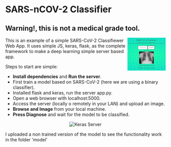 # SARS-nCOV-2 Classifier

## Warning!, this is not a medical grade tool.


<img src="./imgs/webapp.png" align="right"
     alt="COVID Classifier" width="120">


This is an example of a simple SARS-CoV-2 Classifiewer Web App.  It uses simple JS, keras, flask, as the complete framework to make a deep learning simple server based app.

Steps to start are simple:

* **Install dependencies** and **Run the server**.
* First train a model based on SARS-CoV-2 (here we are using a binary classifier).
* Installed flask and keras, run the server app.py.
* Open a web browser with localhost:5000.
* Access the server (locally o remotely in your LAN) and upload an image.
* **Browse and Image** from your local machine.
* **Press Diagnose** and wait for the model to be classified.

<p align="center">
  <img src="./img/runserver.png" alt="Keras Server" width="738">
</p>

I uploaded a non trained version of the model to see the functionality work in the folder 'model'
